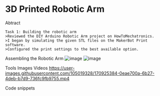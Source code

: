 # 3D Printed Robotic Arm

Abtract
```
Task 1: Building the robotic arm
>Reviewed the DIY Arduino Robotic Arm project on HowToMechatronics.
>I began by simulating the given STL files on the MakerBot Print software.
>Configured the print settings to the best available option.
```

Assembling the Robotic Arm
![image](https://user-images.githubusercontent.com/105019328/170924759-6fa619c2-988d-4359-b50f-424b3dc01068.png)
![image](https://user-images.githubusercontent.com/105019328/170924824-d60bc1d1-2426-4052-af19-e9afc2b2f9cd.png)


Tools 
Images 
Videos 
https://user-images.githubusercontent.com/105019328/170925384-0eae700a-6b27-4deb-b7d9-736fc9fb9755.mp4


Code snippets

